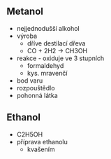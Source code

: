 ## Metanol
- nejjednodušší alkohol
- výroba
    - dříve destilací dřeva
    - CO + 2H2 -> CH3OH
- reakce - oxiduje ve 3 stupních
    - formaldehyd
    - kys. mravenčí
- bod varu
- rozpouštědlo
- pohonná látka

## Ethanol
- C2H5OH
- příprava ethanolu
    - kvašením